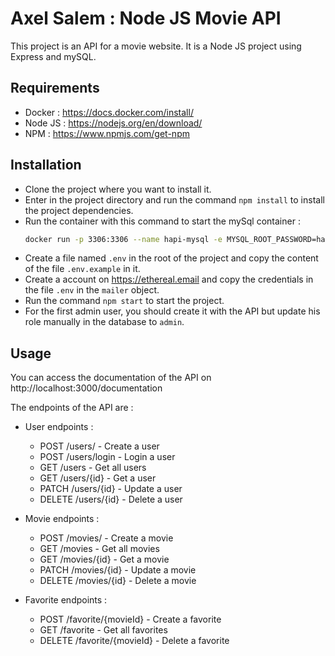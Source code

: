 # Axel Salem : Node JS Movie API
This project is an API for a movie website. It is a Node JS project using Express and mySQL.

## Requirements
* Docker : https://docs.docker.com/install/
* Node JS : https://nodejs.org/en/download/
* NPM : https://www.npmjs.com/get-npm

## Installation
* Clone the project where you want to install it.
* Enter in the project directory and run the command `npm install` to install the project dependencies.
* Run the container with this command to start the mySql container : 
    ```bash 
    docker run -p 3306:3306 --name hapi-mysql -e MYSQL_ROOT_PASSWORD=hapi -e MYSQL_DATABASE=as-node-project -d mysql:5
  ```
* Create a file named `.env` in the root of the project and copy the content of the file `.env.example` in it.
* Create a account on https://ethereal.email and copy the credentials in the file `.env` in the `mailer` object.
* Run the command `npm start` to start the project.
* For the first admin user, you should create it with the API but update his role manually in the database to `admin`.

## Usage
You can access the documentation of the API on http://localhost:3000/documentation

The endpoints of the API are :

- User endpoints :
    - POST /users/ - Create a user
    - POST /users/login - Login a user
    - GET /users - Get all users
    - GET /users/{id} - Get a user
    - PATCH /users/{id} - Update a user
    - DELETE /users/{id} - Delete a user

- Movie endpoints :
  - POST /movies/ - Create a movie
  - GET /movies - Get all movies
  - GET /movies/{id} - Get a movie
  - PATCH /movies/{id} - Update a movie
  - DELETE /movies/{id} - Delete a movie

- Favorite endpoints :
  - POST /favorite/{movieId} - Create a favorite
  - GET /favorite - Get all favorites
  - DELETE /favorite/{movieId} - Delete a favorite

